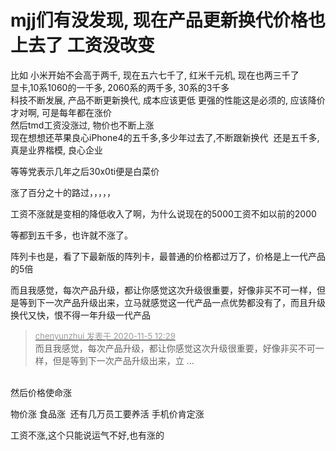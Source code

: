 # mjj们有没发现, 现在产品更新换代价格也上去了 工资没改变


比如 小米开始不会高于两千, 现在五六七千了, 红米千元机, 现在也两三千了<br />
显卡,10系1060的一千多, 2060系的两千多, 30系的3千多<br />
科技不断发展, 产品不断更新换代, 成本应该更低 更强的性能这是必须的, 应该降价才对啊, 可是每年都在涨价<br />
然后tmd工资没涨过, 物价也不断上涨<br />
现在想想还苹果良心iPhone4的五千多,多少年过去了,不断跟新换代&nbsp;&nbsp;还是五千多, 真是业界楷模, 良心企业

等等党表示几年之后30x0ti便是白菜价

涨了百分之十的路过，，，，，

工资不涨就是变相的降低收入了啊，为什么说现在的5000工资不如以前的2000

等都到五千多，也许就不涨了。

阵列卡也是，看了下最新版的阵列卡，最普通的价格都过万了，价格是上一代产品的5倍

而且我感觉，每次产品升级，都让你感觉这次升级很重要，好像非买不可一样，但是等到下一次产品升级出来，立马就感觉这一代产品一点优势都没有了，而且升级换代又快，恨不得一年升级一代产品

<div class="quote"><blockquote><font size="2"><a href="https://www.hostloc.com/forum.php?mod=redirect&amp;goto=findpost&amp;pid=9406036&amp;ptid=762732" target="_blank"><font color="#999999">chenyunzhui 发表于 2020-11-5 12:29</font></a></font><br />
而且我感觉，每次产品升级，都让你感觉这次升级很重要，好像非买不可一样，但是等到下一次产品升级出来，立 ...</blockquote></div><br />
然后价格使命涨<img src="static/image/smiley/yct/022.gif" smilieid="42" border="0" alt="" />

物价涨 食品涨&nbsp;&nbsp;还有几万员工要养活 手机价肯定涨

工资不涨,这个只能说运气不好,也有涨的
